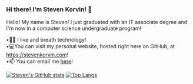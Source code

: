 ### Hi there! I'm Steven Korvin! 👋

<!--
**sjkorvin/sjkorvin** is a ✨ _special_ ✨ repository because its `README.md` (this file) appears on your GitHub profile.
-->
Hello! My name is Steven! I just graduated with an IT associate degree and I'm now in a computer science undergraduate program!

•👨‍💻 I live and breath technology!  
•💻You can visit my personal website, hosted right here on GitHub, at https://stevenkorvin.com!  
•📫 You can email me [here](mailto:skorvin@stevenkorvin.com)!  


[![Steven's GitHub stats](https://github-readme-stats.vercel.app/api?username=sjkorvin&show_icons=true&theme=tokyonight)](https://github.com/sjkorvin/github-readme-stats)
[![Top Langs](https://github-readme-stats.vercel.app/api/top-langs/?username=sjkorvin&exclude_repo=sjkorvin.github.io&theme=tokyonight)](https://github.com/sjkorvin/github-readme-stats)
